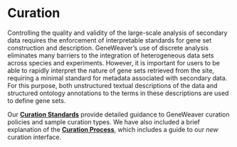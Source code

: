 # **Curation**

Controlling the quality and validity of the large-scale analysis of secondary data
requires the enforcement of interpretable standards for gene set construction and
description. GeneWeaver’s use of discrete analysis eliminates many barriers to the
integration of heterogeneous data sets across species and experiments. However, it is
important for users to be able to rapidly interpret the nature of gene sets retrieved
from the site, requiring a minimal standard for metadata associated with secondary data.
For this purpose, both unstructured textual descriptions of the data and structured
ontology annotations to the terms in these descriptions are used to define gene sets.

Our **[Curation Standards](curation-standards.md)** provide detailed
guidance to GeneWeaver curation policies and sample curation types. We have also
included a brief explanation of the **[Curation Process](curation-process.md)**, which
includes a guide to our *new* curation interface.
